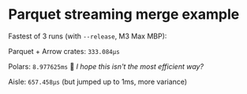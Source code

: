 # Parquet streaming merge example

Fastest of 3 runs (with `--release`, M3 Max MBP):

Parquet + Arrow crates: `333.084µs`

Polars: `8.977625ms` 🫣 _I hope this isn't the most efficient way?_

Aisle: `657.458µs` (but jumped up to 1ms, more variance)

